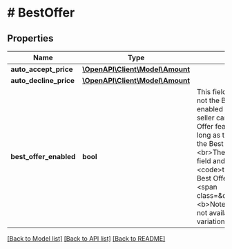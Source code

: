 # # BestOffer

## Properties

Name | Type | Description | Notes
------------ | ------------- | ------------- | -------------
**auto_accept_price** | [**\OpenAPI\Client\Model\Amount**](Amount.md) |  | [optional]
**auto_decline_price** | [**\OpenAPI\Client\Model\Amount**](Amount.md) |  | [optional]
**best_offer_enabled** | **bool** | This field indicates whether or not the Best Offer feature is enabled for the listing. A seller can enable the Best Offer feature for a listing as long as the category supports the Best Offer feature.&lt;br&gt;&lt;br&gt;The seller includes this field and sets its value to &lt;code&gt;true&lt;/code&gt; to enable Best Offer feature.&lt;br&gt;&lt;br&gt;&lt;span class&#x3D;\&quot;tablenote\&quot;&gt;&lt;b&gt;Note:&lt;/b&gt; Best Offer is not available for multi-variation listings.&lt;/span&gt; | [optional]

[[Back to Model list]](../../README.md#models) [[Back to API list]](../../README.md#endpoints) [[Back to README]](../../README.md)
